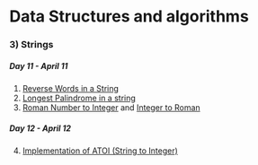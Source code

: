 
# Data Structures and algorithms
### 3) Strings
##### Day 11 - April 11
1. [Reverse Words in a String](https://github.com/Rani-dha/DSA/tree/master/3%20Strings/1%20Reverse%20words%20in%20a%20string)
2. [Longest Palindrome in a string]()
3. [Roman Number to Integer](https://github.com/Rani-dha/DSA/tree/master/3%20Strings/Integer%20to%20Roman) and [Integer to Roman]()

##### Day 12 - April 12
4. [Implementation of ATOI (String to Integer)]()
